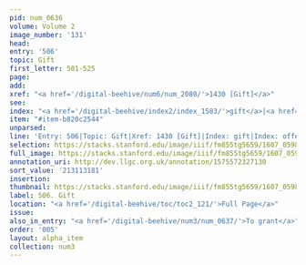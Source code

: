 ```yaml
---
pid: num_0636
volume: Volume 2
image_number: '131'
head:
entry: '506'
topic: Gift
first_letter: 501-525
page:
add:
xref: "<a href='/digital-beehive/num6/num_2080/'>1430 [Gift]</a>"
see:
index: "<a href='/digital-beehive/index2/index_1583/'>gift</a>|<a href='/digital-beehive/index4/index_2729/'>offerings</a>"
item: "#item-b820c2544"
unparsed:
line: 'Entry: 506|Topic: Gift|Xref: 1430 [Gift]|Index: gift|Index: offerings|#item-b820c2544'
selection: https://stacks.stanford.edu/image/iiif/fm855tg5659/1607_0598/362,3181,2919,337/full/0/default.jpg
full_image: https://stacks.stanford.edu/image/iiif/fm855tg5659/1607_0598/full/full/0/default.jpg
annotation_uri: http://dev.llgc.org.uk/annotation/1575572327130
sort_value: '213113181'
insertion:
thumbnail: https://stacks.stanford.edu/image/iiif/fm855tg5659/1607_0598/362,3181,600,180/250,/0/default.jpg
label: 506. Gift
location: "<a href='/digital-beehive/toc/toc2_121/'>Full Page</a>"
issue:
also_in_entry: "<a href='/digital-beehive/num3/num_0637/'>To grant</a>"
order: '005'
layout: alpha_item
collection: num3
---
```

